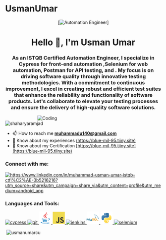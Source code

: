 # UsmanUmar

<div align="center">
[<img src="https://miro.medium.com/v2/resize:fit:1200/1*LWVkgryPoQmqFQu-2LBYqA.gif" width="900" alt="Automation Engineer">]
</div>
<h1 align="center">Hello 👋, I'm Usman Umar</h1>
<h3 align="center">As an ISTQB Certified Automation Engineer, I specialize in Cypress for front-end automation ,Selenium for web automation, Postman for API testing, and . My focus is on driving software quality through innovative testing methodologies. With a commitment to continuous improvement, I excel in creating robust and efficient test suites that enhance the reliability and functionality of software products. Let's collaborate to elevate your testing processes and ensure the delivery of high-quality software solutions.</h3>
<img align="right" alt="Coding" width="400" src="https://cdn.dribbble.com/users/1162077/screenshots/3848914/programmer.gif">

<p align="left"> <img src="https://komarev.com/ghpvc/?username=shaharyaramjad&label=Profile%20views&color=0e75b6&style=flat" alt="shaharyaramjad" /> </p>

- 📫 How to reach me **muhammadu140@gmail.com**
- 📄 Know about my experiences [(https://blue-mil-95.tiiny.site)](https://sapphire-nyssa-93.tiiny.site)
- 📄 Know about my Certification [https://blue-mil-95.tiiny.site](https://blue-mil-95.tiiny.site)

<h3 align="left">Connect with me:</h3>
<p align="left">
<a href="https://www.linkedin.com/in/muhammad-usman-umar-istqb-ctfl%C2%AE-3b5216216?utm_source=share&utm_campaign=share_via&utm_content=profile&utm_medium=android_app" target="blank"><img align="center" src="https://raw.githubusercontent.com/rahuldkjain/github-profile-readme-generator/master/src/images/icons/Social/linked-in-alt.svg" alt="https://www.linkedin.com/in/muhammad-usman-umar-istqb-ctfl%C2%AE-3b5216216?utm_source=share&utm_campaign=share_via&utm_content=profile&utm_medium=android_app" height="30" width="40" /></a>
</p>

<h3 align="left">Languages and Tools:</h3>
<p align="left"> <a href="https://www.cypress.io" target="_blank" rel="noreferrer"> <img src="https://raw.githubusercontent.com/simple-icons/simple-icons/6e46ec1fc23b60c8fd0d2f2ff46db82e16dbd75f/icons/cypress.svg" alt="cypress" width="40" height="40"/> </a> <a href="https://git-scm.com/" target="_blank" rel="noreferrer"> <img src="https://www.vectorlogo.zone/logos/git-scm/git-scm-icon.svg" alt="git" width="40" height="40"/> </a> <a href="https://www.java.com" target="_blank" rel="noreferrer"> <img src="https://raw.githubusercontent.com/devicons/devicon/master/icons/java/java-original.svg" alt="java" width="40" height="40"/> </a> <a href="https://developer.mozilla.org/en-US/docs/Web/JavaScript" target="_blank" rel="noreferrer"> <img src="https://raw.githubusercontent.com/devicons/devicon/master/icons/javascript/javascript-original.svg" alt="javascript" width="40" height="40"/> </a> <a href="https://www.jenkins.io" target="_blank" rel="noreferrer"> <img src="https://www.vectorlogo.zone/logos/jenkins/jenkins-icon.svg" alt="jenkins" width="40" height="40"/> </a> <a href="https://www.mysql.com/" target="_blank" rel="noreferrer"> <img src="https://raw.githubusercontent.com/devicons/devicon/master/icons/mysql/mysql-original-wordmark.svg" alt="mysql" width="40" height="40"/> </a> <a href="https://www.python.org" target="_blank" rel="noreferrer"> <img src="https://raw.githubusercontent.com/devicons/devicon/master/icons/python/python-original.svg" alt="python" width="40" height="40"/> </a> <a href="https://www.selenium.dev" target="_blank" rel="noreferrer"> <img src="https://raw.githubusercontent.com/detain/svg-logos/780f25886640cef088af994181646db2f6b1a3f8/svg/selenium-logo.svg" alt="selenium" width="40" height="40"/> </a> </p>

<p>&nbsp;<img align="center" src="https://github-readme-stats.vercel.app/api?username=usmanumarcu&show_icons=true&locale=en" alt="usmanumarcu" /></p>
